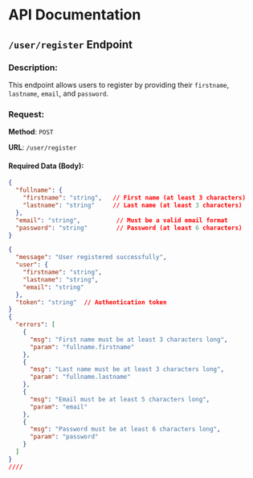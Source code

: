 # API Documentation

## `/user/register` Endpoint

### Description:
This endpoint allows users to register by providing their `firstname`, `lastname`, `email`, and `password`.

### Request:
**Method**: `POST`

**URL**: `/user/register`

#### Required Data (Body):
```json
{
  "fullname": {
    "firstname": "string",   // First name (at least 3 characters)
    "lastname": "string"     // Last name (at least 3 characters)
  },
  "email": "string",          // Must be a valid email format
  "password": "string"        // Password (at least 6 characters)
}

{
  "message": "User registered successfully",
  "user": {
    "firstname": "string",
    "lastname": "string",
    "email": "string"
  },
  "token": "string"  // Authentication token
}
{
  "errors": [
    {
      "msg": "First name must be at least 3 characters long",
      "param": "fullname.firstname"
    },
    {
      "msg": "Last name must be at least 3 characters long",
      "param": "fullname.lastname"
    },
    {
      "msg": "Email must be at least 5 characters long",
      "param": "email"
    },
    {
      "msg": "Password must be at least 6 characters long",
      "param": "password"
    }
  ]
}
////


